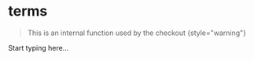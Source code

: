 # terms

> This is an internal function used by the checkout
{style="warning"}

Start typing here...